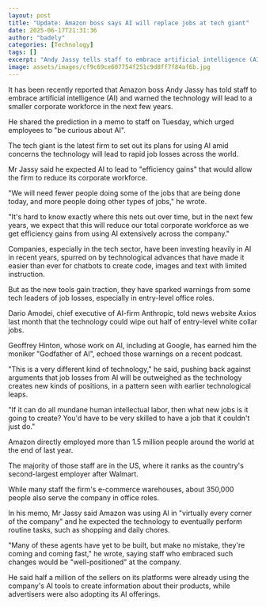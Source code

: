```yaml
---
layout: post
title: "Update: Amazon boss says AI will replace jobs at tech giant"
date: 2025-06-17T21:31:36
author: "badely"
categories: [Technology]
tags: []
excerpt: "Andy Jassy tells staff to embrace artificial intelligence (AI) as he warns the workforce will get smaller."
image: assets/images/cf9c69ce607754f251c9d8ff7f84af6b.jpg
---
```


It has been recently reported that Amazon boss Andy Jassy has told staff to embrace artificial intelligence (AI) and  warned the technology will lead to a smaller corporate workforce in the next few years.

He shared the prediction in a memo to staff on Tuesday, which urged employees to "be curious about AI".

The tech giant is the latest firm to set out its plans for using AI amid concerns the technology will lead to rapid job losses across the world.

Mr Jassy said he expected AI to lead to "efficiency gains" that would allow the firm to reduce its corporate workforce.

"We will need fewer people doing some of the jobs that are being done today, and more people doing other types of jobs," he wrote. 

"It's hard to know exactly where this nets out over time, but in the next few years, we expect that this will reduce our total corporate workforce as we get efficiency gains from using AI extensively across the company."

Companies, especially in the tech sector, have been investing heavily in AI in recent years, spurred on by technological advances that have made it easier than ever for chatbots to create code, images and text with limited instruction. 

But as the new tools gain traction, they have sparked warnings from some tech leaders of job losses, especially in entry-level office roles.

Dario Amodei, chief executive of AI-firm Anthropic, told news website Axios last month that the technology could wipe out half of entry-level white collar jobs.

Geoffrey Hinton, whose work on AI, including at Google, has earned him the moniker "Godfather of AI", echoed those warnings on a recent podcast.

"This is a very different kind of technology," he said, pushing back against arguments that job losses from AI will be outweighed as the technology creates new kinds of positions, in a pattern seen with earlier technological leaps.

 "If it can do all mundane human intellectual labor, then what new jobs is it going to create? You'd have to be very skilled to have a job that it couldn't just do."

Amazon directly employed more than 1.5 million people around the world at the end of last year.

The majority of those staff are in the US, where it ranks as the country's second-largest employer after Walmart. 

While many staff the firm's e-commerce warehouses, about 350,000 people also serve the company in office roles.  

In his memo, Mr Jassy said Amazon was using AI in "virtually every corner of the company" and he expected the technology to eventually perform routine tasks, such as shopping and daily chores.

"Many of these agents have yet to be built, but make no mistake, they're coming and coming fast," he wrote, saying staff who embraced such changes would be "well-positioned" at the company. 

He said half a million of the sellers on its platforms were already using the company's AI tools to create information about their products, while advertisers were also adopting its AI offerings. 

